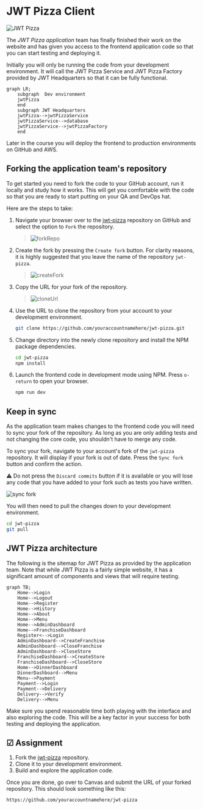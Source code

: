 # JWT Pizza Client

![JWT Pizza](jwtPizzaPhone.png)

The _JWT Pizza application_ team has finally finished their work on the website and has given you access to the frontend application code so that you can start testing and deploying it.

Initially you will only be running the code from your development environment. It will call the JWT Pizza Service and JWT Pizza Factory provided by JWT Headquarters so that it can be fully functional.

```mermaid
graph LR;
    subgraph  Dev environment
    jwtPizza
    end
    subgraph JWT Headquarters
    jwtPizza-->jwtPizzaService
    jwtPizzaService-->database
    jwtPizzaService-->jwtPizzaFactory
    end
```

Later in the course you will deploy the frontend to production environments on GitHub and AWS.

## Forking the application team's repository

To get started you need to fork the code to your GitHub account, run it locally and study how it works. This will get you comfortable with the code so that you are ready to start putting on your QA and DevOps hat.

Here are the steps to take:

1. Navigate your browser over to the [jwt-pizza](https://github.com/devops329/jwt-pizza) repository on GitHub and select the option to `Fork` the repository.
   > ![forkRepo](forkRepo.png)
1. Create the fork by pressing the `Create fork` button. For clarity reasons, it is highly suggested that you leave the name of the repository `jwt-pizza`.
   > ![createFork](createFork.png)
1. Copy the URL for your fork of the repository.
   > ![cloneUrl](cloneUrl.png)
1. Use the URL to clone the repository from your account to your development environment.
   ```sh
   git clone https://github.com/youraccountnamehere/jwt-pizza.git
   ```
1. Change directory into the newly clone repository and install the NPM package dependencies.
   ```sh
   cd jwt-pizza
   npm install
   ```
1. Launch the frontend code in development mode using NPM. Press `o-return` to open your browser.
   ```sh
   npm run dev
   ```

## Keep in sync

As the application team makes changes to the frontend code you will need to sync your fork of the repository. As long as you are only adding tests and not changing the core code, you shouldn't have to merge any code.

To sync your fork, navigate to your account's fork of the `jwt-pizza` repository. It will display if your fork is out of date. Press the `Sync fork` button and confirm the action.

⚠️ Do not press the `Discard commits` button if it is available or you will lose any code that you have added to your fork such as tests you have written.

![sync fork](syncFork.png)

You will then need to pull the changes down to your development environment.

```sh
cd jwt-pizza
git pull
```

## JWT Pizza architecture

The following is the sitemap for JWT Pizza as provided by the application team. Note that while JWT Pizza is a fairly simple website, it has a significant amount of components and views that will require testing.

```mermaid
graph TB;
    Home-->Login
    Home-->Logout
    Home-->Register
    Home-->History
    Home-->About
    Home-->Menu
    Home-->AdminDashboard
    Home-->FranchiseDashboard
    Register<-->Login
    AdminDashboard-->CreateFranchise
    AdminDashboard-->CloseFranchise
    AdminDashboard-->CloseStore
    FranchiseDashboard-->CreateStore
    FranchiseDashboard-->CloseStore
    Home-->DinnerDashboard
    DinnerDashboard-->Menu
    Menu-->Payment
    Payment-->Login
    Payment-->Delivery
    Delivery-->Verify
    Delivery-->Menu
```

Make sure you spend reasonable time both playing with the interface and also exploring the code. This will be a key factor in your success for both testing and deploying the application.

## ☑ Assignment

1. Fork the [jwt-pizza](https://github.com/devops329/jwt-pizza) repository.
1. Clone it to your development environment.
1. Build and explore the application code.

Once you are done, go over to Canvas and submit the URL of your forked repository. This should look something like this:

```
https://github.com/youraccountnamehere/jwt-pizza
```
